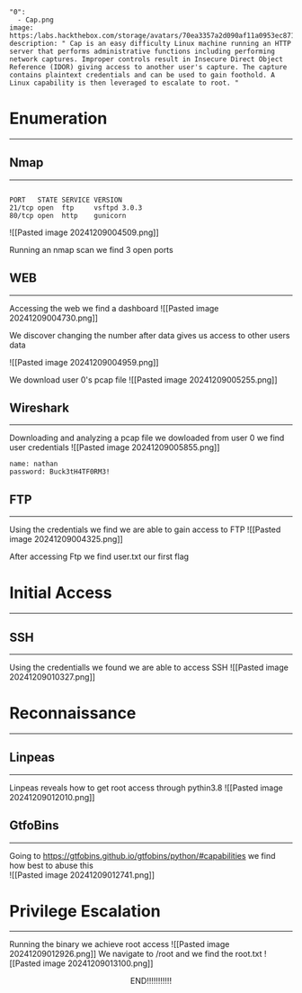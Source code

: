 
```avatar
"0":
  - Cap.png
image: https:/labs.hackthebox.com/storage/avatars/70ea3357a2d090af11a0953ec8717e90.png
description: " Cap is an easy difficulty Linux machine running an HTTP server that performs administrative functions including performing network captures. Improper controls result in Insecure Direct Object Reference (IDOR) giving access to another user's capture. The capture contains plaintext credentials and can be used to gain foothold. A Linux capability is then leveraged to escalate to root. "
```
# **Enumeration**
-----------------------------------
## Nmap
----------------------------------------------
```nmap 10.10.10.245 -sC -sV -A -p 21,80

PORT   STATE SERVICE VERSION
21/tcp open  ftp     vsftpd 3.0.3
80/tcp open  http    gunicorn

```

![[Pasted image 20241209004509.png]]

Running an nmap scan we find 3 open ports

## WEB 
----------------------------------------------
Accessing the web we find a dashboard
![[Pasted image 20241209004730.png]]

We discover changing the number after data gives us access to other users data

![[Pasted image 20241209004959.png]]

We download user 0's pcap file 
![[Pasted image 20241209005255.png]]

## Wireshark
-------------------------
Downloading and analyzing a pcap file we dowloaded from user 0 we find user credentials 
![[Pasted image 20241209005855.png]]

```
name: nathan
password: Buck3tH4TF0RM3!

```

## FTP
----------------------------------------------
Using the credentials we find we are able to gain access to FTP 
![[Pasted image 20241209004325.png]]

After accessing Ftp we find user.txt our first flag

# **Initial Access**
---------------------------------------------
## SSH
-------------------
Using the credentialls we found we are able to access SSH 
![[Pasted image 20241209010327.png]]

#  **Reconnaissance**
---------------------------------------------
## Linpeas
-------
Linpeas reveals how to get root access through pythin3.8
![[Pasted image 20241209012010.png]]

## GtfoBins
-----
Going to https://gtfobins.github.io/gtfobins/python/#capabilities we find how best to abuse this  
![[Pasted image 20241209012741.png]]

# **Privilege Escalation**
---------------------------------------------------
Running the binary we achieve root access
![[Pasted image 20241209012926.png]]
We navigate to /root and we find the root.txt
![[Pasted image 20241209013100.png]]

<center>END!!!!!!!!!!!</centre>